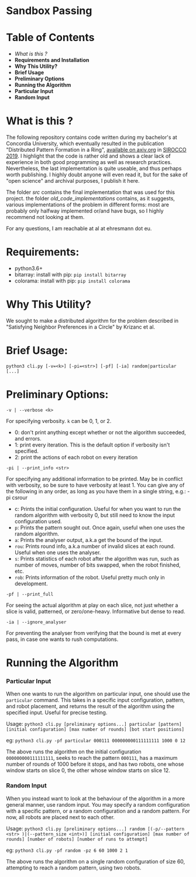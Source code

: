 # Sandbox Passing

# Table of Contents
* *What is this ?*
* **Requirements and Installation**
* **Why This Utility?**
* **Brief Usage**
* **Preliminary Options**
* **Running the Algorithm**
* **Particular Input**
* **Random Input**


# What is this ?
The following repository contains code written during my bachelor's at Concordia University, which eventually resulted in the publication "Distributed Pattern Formation in a Ring", [available on axiv.org](https://arxiv.org/abs/1905.08856) in [SIROCCO 2019](https://cs.gssi.it/sirocco2019/). I highlight that the code is rather old and shows a clear lack of experience in both good programming as well as research practices. Nevertheless, the last implementation is quite useable, and thus perhaps worth publishing. I highly doubt anyone will even read it, but for the sake of "open science" and archival purposes, I publish it here.

The folder *src* contains the final implementation that was used for this project. the folder *old_code_implementations* contains, as it suggests, various implementations of the problem in different forms: most are probably only halfway implemented or/and have bugs, so I highly recommend not looking at them.

For any questions, I am reachable at al at ehresmann dot eu.

# Requirements:
* python3.6+
* bitarray: install with pip: `pip install bitarray`
* colorama: install with pip: `pip install colorama`

# Why This Utility?
We sought to make a distributed algorithm for the problem described in "Satisfying Neighbor Preferences in a Circle" by Krizanc et al.

# Brief Usage:

`python3 cli.py [-v=<k>] [-pi=<str>] [-pf] [-ia] random|particular [...]`

# Preliminary Options:

`-v | --verbose <k>`

For specifying verbosity. `k` can be 0, 1, or 2.

* 0: don't print anything except whether or not the algorithm succeeded, and errors.
* 1: print every iteration. This is the default option if verbosity isn't specified.
* 2: print the actions of each robot on every iteration

`-pi | --print_info <str>`

For specifying any additional information to be printed. May be in conflict with verbosity, so be sure to have verbosity at least 1. You can give any of the following in any order, as long as you have them in a single string, e.g.: -pi csrour

* c: Prints the initial configuration. Useful for when you want to run the random algorithm with verbosity 0, but still need to know the input configuration used.
* `p`: Prints the pattern sought out. Once again, useful when one uses the random algorithm.
* `a`: Prints the analyser output, a.k.a get the bound of the input.
* `rou`: Prints round info, a.k.a number of invalid slices at each round. Useful when one uses the analyser.
* `s`: Prints statistics of each robot after the algorithm was run, such as number of moves, number of bits swapped, when the robot finished, etc.
* `rob`: Prints information of the robot. Useful pretty much only in development.

`-pf | --print_full`

For seeing the actual algorithm at play on each slice, not just whether a slice is valid, patterned, or zero/one-heavy. Informative but dense to read.

`-ia | --ignore_analyser`

For preventing the analyser from verifying that the bound is met at every pass, in case one wants to rush computations.

# Running the Algorithm

### Particular Input

When one wants to run the algorithm on particular input, one should use the `particular` command. This takes in a specific input configuration, pattern, and robot placement, and returns the result of the algorithm using the specified input. Useful for precise testing.

Usage: `python3 cli.py [preliminary options...] particular [pattern] [initial configuration] [max number of rounds] [bot start positions]`

eg: `python3 cli.py -pf particular 000111 000000000111111111 1000 0 12`

The above runs the algorithm on the initial configuration `000000000111111111`, seeks to reach the pattern `000111`, has a maximum number of rounds of 1000 before it stops, and has two robots, one whose window starts on slice 0, the other whose window starts on slice 12.

### Random Input

When you instead want to look at the behaviour of the algorithm in a more general manner, use random input. You may specify a random configuration with a specific pattern, or a random configuration and a random pattern. For now, all robots are placed next to each other.

Usage: `python3 cli.py [preliminary options...] random [(-p/--pattern <str> )|(--pattern_size <int>)] [initial configuration] [max number of rounds] [number of robots] [number of runs to attempt]`

eg: `python3 cli.py -pf random -pz 6 60 1000 2 1`

The above runs the algorithm on a single random configuration of size 60, attempting to reach a random pattern, using two robots.

